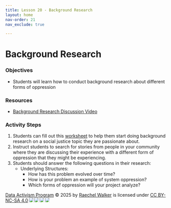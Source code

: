 ```yaml
---
title: Lesson 20 - Background Research 
layout: home
nav-order: 21
nav_exclude: true

---
```


<script>
  if (localStorage.getItem("formFilled") !== "true") {
    window.location.href = "/";
  }
</script>


# Background Research 


### Objectives
-   Students will learn how to conduct background research about different forms of oppression

### Resources
- <a href = "https://drive.google.com/file/d/15wepry-aZ-ZBR6rE6TBmRzegHcpxqOMd/view?usp=drive_link">Background Research Discussion Video</a>

### Activity Steps
1. Students can fill out this <a href = "https://docs.google.com/document/d/1LtMc4Q1wqpX04iv6OZJiqh566ZOARJ3ruV2WH579Zvw/edit?tab=t.0">worksheet</a> to help them start doing background research on a social justice topic they are passionate about. 
2. Instruct students to search for stories from people in your community where they are discussing their experience with a different form of oppression that they might be experiencing. 
3. Students should answer the following questions in their research: 
    - Underlying Structures: 
        - How has this problem evolved over time? 
        - How is your problem an example of system oppression? 
        - Which forms of oppression will your project analyze? 






<a href="https://creativecommons.org">Data Activism Program</a> © 2025 by <a href="https://creativecommons.org">Raechel Walker</a> is licensed under <a href="https://creativecommons.org/licenses/by-nc-sa/4.0/">CC BY-NC-SA 4.0</a><img src="https://mirrors.creativecommons.org/presskit/icons/cc.svg" style="max-width: 1em;max-height:1em;margin-left: .2em;"><img src="https://mirrors.creativecommons.org/presskit/icons/by.svg" style="max-width: 1em;max-height:1em;margin-left: .2em;"><img src="https://mirrors.creativecommons.org/presskit/icons/nc.svg" style="max-width: 1em;max-height:1em;margin-left: .2em;"><img src="https://mirrors.creativecommons.org/presskit/icons/sa.svg" style="max-width: 1em;max-height:1em;margin-left: .2em;">